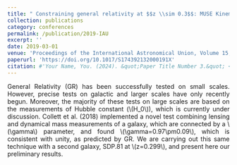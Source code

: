 ```yaml
---
title: " Constraining general relativity at $$z \\sim 0.3$$: MUSE Kinematics of SDP.81"
collection: publications
category: conferences
permalink: /publication/2019-IAU
excerpt: ''
date: 2019-03-01
venue: 'Proceedings of the International Astronomical Union, Volume 15, Symposium S359: Galaxy Evolution and Feedback across Different Environments, March 2019, pp. 260 - 261'
paperurl: 'https://doi.org/10.1017/S174392132000191X'
citation: #'Your Name, You. (2024). &quot;Paper Title Number 3.&quot; <i>GitHub Journal of Bugs</i>. 1(3).'
---
```

<div style="text-align: justify">
General Relativity (GR) has been successfully tested on small scales. However, precise tests on galactic and larger scales have only recently begun. Moreover, the majority of these tests on large scales are based on the measurements of Hubble constant (\(H_0\)), which is currently under discussion. Collett et al. (2018) implemented a novel test combining lensing and dynamical mass measurements of a galaxy, which are connected by a \(\gamma\) parameter, and found \(\gamma=0.97\pm0.09\), which is consistent with unity, as predicted by GR. We are carrying out this same technique with a second galaxy, SDP.81 at \(z=0.299\), and present here our preliminary results. 
</div>

